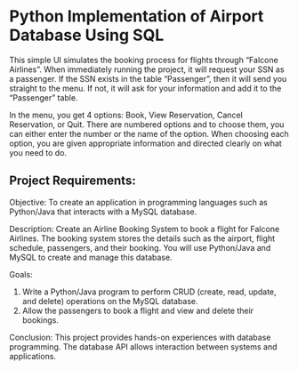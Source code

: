 # Python Implementation of Airport Database Using SQL

This simple UI simulates the booking process for flights through “Falcone Airlines”. When immediately running the project, it will request your SSN as a passenger. If the SSN exists in the table “Passenger”, then it will send you straight to the menu. If not, it will ask for your information and add it to the “Passenger” table.

In the menu, you get 4 options: Book, View Reservation, Cancel Reservation, or Quit. There are numbered options and to choose them, you can either enter the number or the name of the option. When choosing each option, you are given appropriate information and directed clearly on what you need to do.

## Project Requirements:

Objective: To create an application in programming languages such as Python/Java that interacts with a MySQL database.

Description: Create an Airline Booking System to book a flight for Falcone Airlines. The booking system stores the details such as the airport, flight schedule, passengers, and their booking. You will use Python/Java and MySQL to create and manage this database.

Goals: 
1. Write a Python/Java program to perform CRUD (create, read, update, and delete) operations on the MySQL database.
2. Allow the passengers to book a flight and view and delete their bookings.

Conclusion: This project provides hands-on experiences with database programming. The database API allows interaction between systems and applications.
